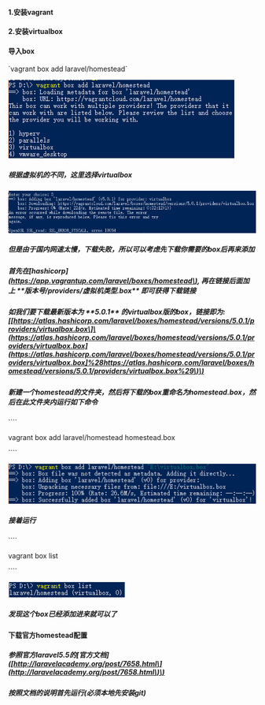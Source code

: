 #### 1.安装vagrant

#### 2.安装virtualbox

#### 导入box

\`vagrant box add laravel/homestead\`

![](/assets/20180118225040.png)

##### 根据虚拟机的不同，这里选择virtualbox

![](/assets/20180118225750.png)

##### 但是由于国内网速太慢，下载失败，所以可以考虑先下载你需要的box后再来添加

##### 首先在\[hashicorp\]\([https://app.vagrantup.com/laravel/boxes/homestead\)](https://app.vagrantup.com/laravel/boxes/homestead%29,再在链接后面加上), 再在链接后面加上 \*\*版本号/providers/虚拟机类型.box\*\* 即可获得下载链接

##### 如我们要下载最新版本为 \*\*5.0.1\*\* 的virtualbox版的box，链接即为:\[[https://atlas.hashicorp.com/laravel/boxes/homestead/versions/5.0.1/providers/virtualbox.box\]\(https://atlas.hashicorp.com/laravel/boxes/homestead/versions/5.0.1/providers/virtualbox.box](https://atlas.hashicorp.com/laravel/boxes/homestead/versions/5.0.1/providers/virtualbox.box]%28https://atlas.hashicorp.com/laravel/boxes/homestead/versions/5.0.1/providers/virtualbox.box%29\)\)

##### 新建一个homestead的文件夹，然后将下载的box重命名为homestead.box，然后在此文件夹内运行如下命令

\`\`\`\`

vagrant box add laravel/homestead homestead.box

\`\`\`\`

![](/assets/20180118225904.png)

##### 接着运行

\`\`\`\`

vagrant box list

\`\`\`\`

![](/assets/20180118230038.png)

##### 发现这个box已经添加进来就可以了

#### 下载官方homestead配置

##### 参照官方laravel5.5的\[官方文档\]\([http://laravelacademy.org/post/7658.html\](http://laravelacademy.org/post/7658.html\)\)

##### 按照文档的说明首先运行\(必须本地先安装git\)



